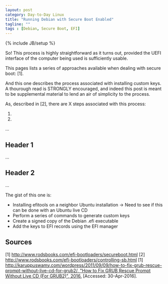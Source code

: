 ```yaml
---
layout: post
category: Day-to-Day Linux
title: "Running Debian with Secure Boot Enabled"
tagline: ""
tags : [Debian, Secure Boot, EFI]
---
```

{% include JB/setup %}

So! This process is highly straightforward as it turns out, provided the UEFI interface of the computer being used is sufficiently usable.

This pages lists a series of approaches available when dealing with secure boot: [1].

And this one describes the process associated with installing custom keys. A thourough read is STRONGLY encouraged, and indeed this post is meant to be supplemental material to lend an air of simplicity to the process.

As, described in [2], there are X steps associated with this process:

1.
2.
...

## Header 1

...

## Header 2

...

The gist of this one is:

- Installing efitools on a neighbor Ubuntu installation
  -> Need to see if this can be done with an Ubuntu live CD
- Perform a series of commands to generate custom keys
- Create a signed copy of the Debian .efi executable
- Add the keys to EFI records using the EFI manager

## Sources

[1] http://www.rodsbooks.com/efi-bootloaders/secureboot.html
[2] http://www.rodsbooks.com/efi-bootloaders/controlling-sb.html
[1] [http://karuppuswamy.com/wordpress/2011/09/09/how-to-fix-grub-rescue-prompt-without-live-cd-for-grub2/, "How to Fix GRUB Rescue Prompt Without Live CD (For GRUB2)", 2016.](http://karuppuswamy.com/wordpress/2011/09/09/how-to-fix-grub-rescue-prompt-without-live-cd-for-grub2/) [Accessed: 30-Apr-2016].
